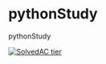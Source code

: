# pythonStudy
pythonStudy

[![SolvedAC tier](http://mazassumnida.wtf/api/v2/generate_badge?boj=hyungjin)](https://solved.ac/hyungjin)
